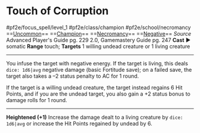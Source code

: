 # Touch of Corruption
#pf2e/focus_spell/level_1 #pf2e/class/champion #pf2e/school/necromancy 
==[Uncommon](../../../../../TTRPGShare-Pathfinder-2E-Vault/rules/traits/uncommon.md)== ==[Champion](../../../../../TTRPGShare-Pathfinder-2E-Vault/rules/traits/champion.md)== ==[Necromancy](../../../../../TTRPGShare-Pathfinder-2E-Vault/rules/traits/necromancy.md)== ==[Negative](../../../../../TTRPGShare-Pathfinder-2E-Vault/rules/traits/negative.md)==
*Source* Advanced Player's Guide pg. 229 2.0, Gamemastery Guide pg. 247
**Cast** ► somatic
**Range** touch; **Targets** 1 willing undead creature or 1 living creature

---
You infuse the target with negative energy. If the target is living, this deals `dice: 1d6|avg` negative damage (basic Fortitude save); on a failed save, the target also takes a –2 status penalty to AC for 1 round.

If the target is a willing undead creature, the target instead regains 6 Hit Points, and if you are the undead target, you also gain a +2 status bonus to damage rolls for 1 round.

<hr>

**Heightened (+1)** Increase the damage dealt to a living creature by `dice: 1d6|avg` or increase the Hit Points regained by undead by 6.